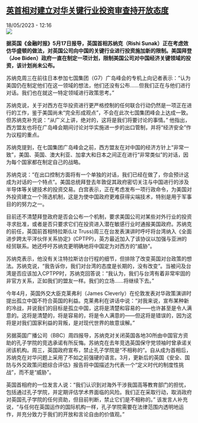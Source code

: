 <!--1684408503000-->
[英首相对建立对华关键行业投资审查持开放态度](https://www.rfi.fr/cn/%E5%9B%BD%E9%99%85/20230518-%E8%8B%B1%E9%A6%96%E7%9B%B8%E5%AF%B9%E5%BB%BA%E7%AB%8B%E5%AF%B9%E5%8D%8E%E5%85%B3%E9%94%AE%E8%A1%8C%E4%B8%9A%E6%8A%95%E8%B5%84%E5%AE%A1%E6%9F%A5%E6%8C%81%E5%BC%80%E6%94%BE%E6%80%81%E5%BA%A6)
------

<div>18/05/2023 - 12:16</div><img src="https://s.rfi.fr/media/display/a76f0a5c-afc0-11ed-a50e-005056bf30b7/w:1280/p:16x9/2023-02-18T140626Z_1182495052_RC2LDZ9LZYC0_RTRMADP_3_BRITAIN-EU-SUNAK.JPG"><p><strong>据英国《金融时报》5月17日报导，英国首相苏纳克（Rishi Sunak）正在考虑效仿华盛顿的做法，对英国公司向中国的关键行业进行投资施加新的限制。美国拜登（Joe Biden）政府一直在制定一项计划，限制美国公司对中国经济关键领域的投资，该计划尚未公布。                    </strong></p><div><p><span><span><span><span><span><span>苏纳克周三在前往日本参加七国集团（</span></span></span><span><span><span>G7）广岛峰会的专机上向记者表示：“</span></span></span><span>认为美国仍在制定他们在这一领域的想法，他们还没有公布</span><span>……但我们正在与他们进行对话。我们也在就这一特定领域进行政策思考。”</span></span></span></span></p><p><span><span><span><span>苏纳克说，关于对西方在华投资进行更严格控制的任何联合行动仍然是一项正在进行的工作，鉴于美国尚未“完全形成观点”，不会在此次七国集团峰会上达成一致。但苏纳克补充说：“从广义上讲，绝对的，这将是我们将要讨论的事情。” 他指出，西方盟友也将在广岛峰会期间讨论对华实施进一步的出口管制，并将“经济安全”作为议程的重点。</span></span></span></span></p><p><span><span><span><span>苏纳克提到，在七国集团<span><span>广岛</span></span>峰会之前，西方盟友在对中国的经济方针上“非常一致”，美国、英国、澳大利亚、加拿大和日本之间正在进行“非常类似”的对话，因为每个国家都在制定自己的战略。</span></span></span></span></p><p><span><span><span><span>苏纳克说：“在出口控制方面将有一个单独的对话，我们已经在做了，你会预计这成为对话的一个特点”。美国总统拜登去年敦促其政府密切关注与中国进行的涉及半导体等关键技术的投资交易。白宫表示，正在考虑发布一项行政命令，为美国对外投资建立一个筛选机制，这是为使中国政府更难获得尖端技术，特别是用于军事目的的努力之一。</span></span></span></span></p><p><span><span><span><span>目前还不清楚</span></span></span></span>拜登政府<span><span><span><span>是否会公布一个机制，要求美国公司对某些对外行业的投资寻求批准，或者是否只要求它们在投资进入潜在敏感行业时通报美国政府。苏纳克的前任，英国前首相特拉斯(Liz Truss)周三在台发表演讲时呼吁将台湾纳入《全面进步跨太平洋伙伴关系协定》(CPTPP)，英方最近加入了该协议以加强与亚洲的经贸联系。她还呼吁苏纳克更明确地将中国定为对西方的“威胁”。</span></span></span></span></p><p><span><span><span><span>苏纳克表示，他没有关注特拉斯访台行程的细节，但排除了改变英国对台政策的想法。苏纳克说，“我告诉你，我们对台湾的态度是长期的，没有改变”。当被问及台湾是否应该加入</span><span>CPTPP时，苏纳克回答说：“我认为，我们与台湾有着非常牢固的非官方关系，正如我们的盟友一样。我们的立场......将继续下去。” </span></span></span></span></p><p><span><span><span><span>今年4月，英国外交大臣克莱弗利（James Cleverly）在伦敦发表对华政策演讲时提出孤立中国不符合英国的利益。克莱弗利在讲话中说：“对我来说，宣布某种新的冷战，并说我们的目标是孤立中国，这将是清楚和容易的<span><span><span>——也许甚至是令人满意的。这将是清楚的，将是容易的，将是令人满意的——但这将是错误的，因为这将是对我们国家利益的背叛，是对现代世界的故意误解。”</span></span></span></span></span></span></span></p><p><span><span><span><span>另据英国广播公司（BBC）周四报导，苏纳克对关闭英国各地30所由中国官方资助的孔子学院的竞选承诺有所反悔。苏纳克在去年竞选英国保守党领袖时曾承诺关闭该机构。周三，英国政府宣布，禁止孔子学院是“不相称的”。自从成为首相后，苏纳克在对华问题上采用了不如之前强硬的语言。3月，更新后的英国《安全、国防与外交政策问题综合评估》报告将中国描述为代表一个“定义时代的制度性挑战”，而不是“威胁”。</span></span></span></span></p><p><span><span><span><span>英国首相府的一位发言人说：“我们认识到对海外干涉我国高等教育部门的担忧，包括通过孔子学院，并定期评估学术界面临的风险。我们正在采取行动，取消政府对英国孔子学院的任何资助，但目前判断，禁止它们是不相称的。” 该发言人补充说，“与任何在英国运作的国际机构一样，孔子学院需要在法律范围内透明地运作，并充分致力于我们的开放和言论自由的价值观。”</span></span></span></span></p><div data-selfpromo-newsletter></div><div data-selfpromo-app></div></div>
